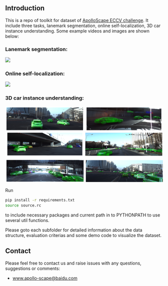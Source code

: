 ## Introduction
This is a repo of toolkit for dataset of [ApolloScape ECCV challenge](apolloscape.auto/ECCV/index.html). It include three tasks, lanemark segmentation, online self-localization, 3D car instance understanding. Some example videos and images are shown below:

### Lanemark segmentation:
![](./examples/lanemark-segmentation.gif)

### Online self-localization:
![](./examples/self-localization.gif)

### 3D car instance understanding:
![](./examples/3d-car-instance.png)

Run 
```bash
pip install -r requirements.txt
source source.rc
```
to include necessary packages and current path in to PYTHONPATH to use several util functions.

Please goto each subfolder for detailed information about the data structure, evaluation criterias and some demo code to visualize the dataset.


## Contact

Please feel free to contact us and raise issues with any questions, suggestions or comments:
* www.apollo-scape@baidu.com
